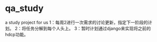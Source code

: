 # qa_study
a study project for us
1：每周2进行一次需求的讨论更新，指定下一阶段的计划。
2：将任务分解到每个人头上。
3：暂时计划通过django来实现将之前的hdcp功能。
